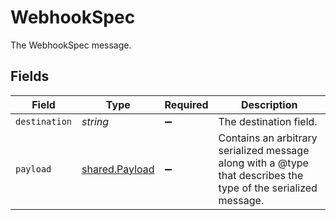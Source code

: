 # WebhookSpec

The WebhookSpec message.


## Fields

| Field                                                                                                          | Type                                                                                                           | Required                                                                                                       | Description                                                                                                    |
| -------------------------------------------------------------------------------------------------------------- | -------------------------------------------------------------------------------------------------------------- | -------------------------------------------------------------------------------------------------------------- | -------------------------------------------------------------------------------------------------------------- |
| `destination`                                                                                                  | *string*                                                                                                       | :heavy_minus_sign:                                                                                             | The destination field.                                                                                         |
| `payload`                                                                                                      | [shared.Payload](../../../sdk/models/shared/payload.md)                                                        | :heavy_minus_sign:                                                                                             | Contains an arbitrary serialized message along with a @type that describes the type of the serialized message. |